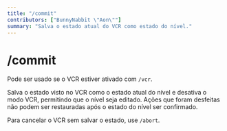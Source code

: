 ```yaml
---
title: "/commit"
contributors: ["BunnyNabbit \"Aon\""]
summary: "Salva o estado atual do VCR como estado do nível."
---
```


# /commit

Pode ser usado se o VCR estiver ativado com `/vcr`.

Salva o estado visto no VCR como o estado atual do nível e desativa o modo VCR, permitindo que o nível seja editado. Ações que foram desfeitas não podem ser restauradas após o estado do nível ser confirmado.

Para cancelar o VCR sem salvar o estado, use `/abort`.